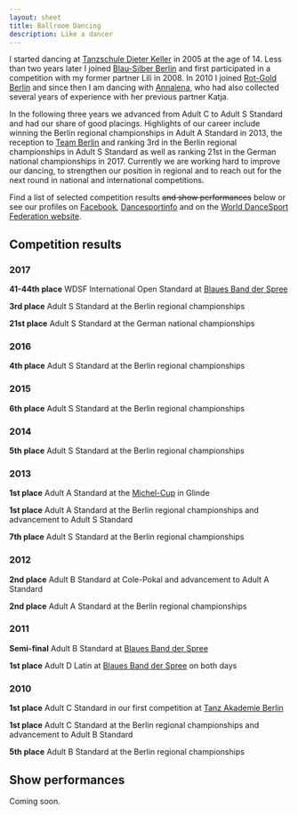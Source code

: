 ```yaml
---
layout: sheet
title: Ballroom Dancing
description: Like a dancer
---
```


I started dancing at [Tanzschule Dieter Keller][tskeller] in 2005 at the age of 14.
Less than two years later I joined [Blau-Silber Berlin][blausilber] and first participated in a competition with my former partner Lili in 2008.
In 2010 I joined [Rot-Gold Berlin][rotgold] and since then I am dancing with [Annalena][facebook],
who had also collected several years of experience with her previous partner Katja.

In the following three years we advanced from Adult C to Adult S Standard and had our share of good placings.
Highlights of our career include winning the Berlin regional championships in Adult A Standard in 2013, the reception to [Team Berlin][kader] and ranking 3rd in the Berlin regional championships in Adult S Standard as well as ranking 21st in the German national championships in 2017.
Currently we are working hard to improve our dancing, to strengthen our position in regional and to reach out for the next round in national and international competitions.

<!--
Find a list of [selected competition results](#results) and [show performances](#shows) below or see our profiles on [Dancesportinfo][dsinfo] and on the [World DanceSport Federation website][wdsf].
-->
Find a list of selected competition results <del>and show performances</del> below or see our profiles on [Facebook][facebook], [Dancesportinfo][dsinfo] and on the [World DanceSport Federation website][wdsf].

[tskeller]: http://tanzschulekeller.de
[blausilber]: http://blau-silber-berlin.de
[rotgold]: http://rotgold-berlin.de
[dsinfo]: http://dancesportinfo.net/Couple/Niels_Hoppe_and_Annalena_Franke_146509/Details
[wdsf]: http://www.worlddancesport.org/Couple/Detail/Niels_Hoppe_and_Annalena_Franke-548741
[kader]: http://www.ltv-berlin.de/de/sport/leistungssport/kader/paare
[facebook]: https://www.facebook.com/AnnalenaNiels/

## <a name="results"></a>Competition results

### 2017

**41-44th place**
WDSF International Open Standard at [Blaues Band der Spree][blauesband]

**3rd place**
Adult S Standard at the Berlin regional championships

**21st place**
Adult S Standard at the German national championships

### 2016

**4th place**
Adult S Standard at the Berlin regional championships

### 2015

**6th place**
Adult S Standard at the Berlin regional championships

### 2014

**5th place**
Adult S Standard at the Berlin regional championships

### 2013

**1st place**
Adult A Standard at the [Michel-Cup][michel] in Glinde

**1st place**
Adult A Standard at the Berlin regional championships and advancement to Adult S Standard

**7th place**
Adult S Standard at the Berlin regional championships

### 2012

**2nd place**
Adult B Standard at Cole-Pokal and advancement to Adult A Standard

**2nd place**
Adult A Standard at the Berlin regional championships

### 2011

**Semi-final**
Adult B Standard at [Blaues Band der Spree][blauesband]

**1st place**
Adult D Latin at [Blaues Band der Spree][blauesband] on both days

### 2010

**1st place**
Adult C Standard in our first competition at [Tanz Akademie Berlin][tab]

**1st place**
Adult C Standard at the Berlin regional championships and advancement to Adult B Standard

**5th place**
Adult B Standard at the Berlin regional championships

[blauesband]: http://blauesband-berlin.de
[tab]: http://tanz-akademie-berlin.de
[michel]: http://example.com/#TODO

## <a name="shows"></a>Show performances

Coming soon.

<!--
### 20XX

Solo performances at the Sommernachtsball of [Walzer linksgestrickt][walzerlinks]

[walzerlinks]: http://walzerlinksgestrickt.de
-->
